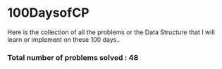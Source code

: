 # 100DaysofCP
Here is the collection of all the problems or the Data Structure that I will learn or implement on these 100 days..

### Total number of problems solved : 48
